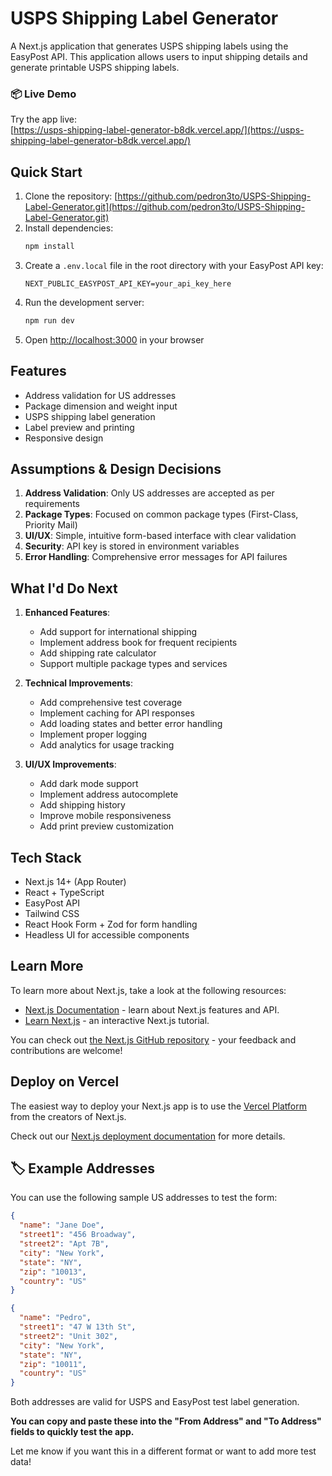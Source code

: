 # USPS Shipping Label Generator

A Next.js application that generates USPS shipping labels using the EasyPost API. This application allows users to input shipping details and generate printable USPS shipping labels.

### 📦 Live Demo

Try the app live:  
[https://usps-shipping-label-generator-b8dk.vercel.app/](https://usps-shipping-label-generator-b8dk.vercel.app/)

## Quick Start

1. Clone the repository: [https://github.com/pedron3to/USPS-Shipping-Label-Generator.git](https://github.com/pedron3to/USPS-Shipping-Label-Generator.git)
2. Install dependencies:
   ```bash
   npm install
   ```
3. Create a `.env.local` file in the root directory with your EasyPost API key:
   ```
   NEXT_PUBLIC_EASYPOST_API_KEY=your_api_key_here
   ```
4. Run the development server:
   ```bash
   npm run dev
   ```
5. Open [http://localhost:3000](http://localhost:3000) in your browser

## Features

- Address validation for US addresses
- Package dimension and weight input
- USPS shipping label generation
- Label preview and printing
- Responsive design

## Assumptions & Design Decisions

1. **Address Validation**: Only US addresses are accepted as per requirements
2. **Package Types**: Focused on common package types (First-Class, Priority Mail)
3. **UI/UX**: Simple, intuitive form-based interface with clear validation
4. **Security**: API key is stored in environment variables
5. **Error Handling**: Comprehensive error messages for API failures

## What I'd Do Next

1. **Enhanced Features**:
   - Add support for international shipping
   - Implement address book for frequent recipients
   - Add shipping rate calculator
   - Support multiple package types and services

2. **Technical Improvements**:
   - Add comprehensive test coverage
   - Implement caching for API responses
   - Add loading states and better error handling
   - Implement proper logging
   - Add analytics for usage tracking

3. **UI/UX Improvements**:
   - Add dark mode support
   - Implement address autocomplete
   - Add shipping history
   - Improve mobile responsiveness
   - Add print preview customization

## Tech Stack

- Next.js 14+ (App Router)
- React + TypeScript
- EasyPost API
- Tailwind CSS
- React Hook Form + Zod for form handling
- Headless UI for accessible components

## Learn More

To learn more about Next.js, take a look at the following resources:

- [Next.js Documentation](https://nextjs.org/docs) - learn about Next.js features and API.
- [Learn Next.js](https://nextjs.org/learn) - an interactive Next.js tutorial.

You can check out [the Next.js GitHub repository](https://github.com/vercel/next.js) - your feedback and contributions are welcome!

## Deploy on Vercel

The easiest way to deploy your Next.js app is to use the [Vercel Platform](https://vercel.com/new?utm_medium=default-template&filter=next.js&utm_source=create-next-app&utm_campaign=create-next-app-readme) from the creators of Next.js.

Check out our [Next.js deployment documentation](https://nextjs.org/docs/app/building-your-application/deploying) for more details.

## 🏷️ Example Addresses

You can use the following sample US addresses to test the form:

```json
{
  "name": "Jane Doe",
  "street1": "456 Broadway",
  "street2": "Apt 7B",
  "city": "New York",
  "state": "NY",
  "zip": "10013",
  "country": "US"
}
```
```json
{
  "name": "Pedro",
  "street1": "47 W 13th St",
  "street2": "Unit 302",
  "city": "New York",
  "state": "NY",
  "zip": "10011",
  "country": "US"
}
```

Both addresses are valid for USPS and EasyPost test label generation.

**You can copy and paste these into the "From Address" and "To Address" fields to quickly test the app.**

Let me know if you want this in a different format or want to add more test data!
